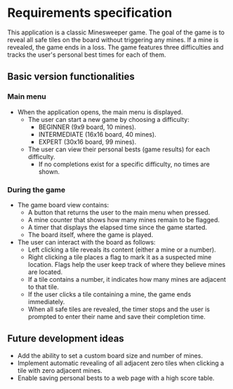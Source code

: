 # Requirements specification

This application is a classic Minesweeper game. The goal of the game is to reveal all safe tiles on the board without triggering any mines. If a mine is revealed, the game ends in a loss. The game features three difficulties and tracks the user's personal best times for each of them.

## Basic version functionalities

### Main menu

- When the application opens, the main menu is displayed.
    - The user can start a new game by choosing a difficulty:
        - BEGINNER (9x9 board, 10 mines).
        - INTERMEDIATE (16x16 board, 40 mines).
        - EXPERT (30x16 board, 99 mines).
    - The user can view their personal bests (game results) for each difficulty.
        - If no completions exist for a specific difficulty, no times are shown.

### During the game

- The game board view contains:
    - A button that returns the user to the main menu when pressed.
    - A mine counter that shows how many mines remain to be flagged.
    - A timer that displays the elapsed time since the game started.
    - The board itself, where the game is played.
- The user can interact with the board as follows:
    - Left clicking a tile reveals its content (either a mine or a number).
    - Right clicking a tile places a flag to mark it as a suspected mine location. Flags help the user keep track of where they believe mines are located.
    - If a tile contains a number, it indicates how many mines are adjacent to that tile.
    - If the user clicks a tile containing a mine, the game ends immediately.
    - When all safe tiles are revealed, the timer stops and the user is prompted to enter their name and save their completion time.

## Future development ideas

- Add the ability to set a custom board size and number of mines.
- Implement automatic revealing of all adjacent zero tiles when clicking a tile with zero adjacent mines.
- Enable saving personal bests to a web page with a high score table.